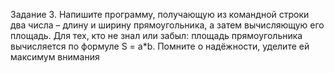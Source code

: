 Задание 3. Напишите программу, получающую из командной строки два числа – длину и ширину прямоугольника, 
а затем вычисляющую его площадь. Для тех, кто не знал или забыл: площадь прямоугольника вычисляется 
по формуле S = a*b. Помните о надёжности, уделите ей максимум внимания
